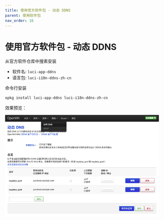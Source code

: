 ```yaml
---
title: 使用官方软件包 - 动态 DDNS
parent: 使用软件包
nav_order: 16
---
```


# 使用官方软件包 - 动态 DDNS

从官方软件仓库中搜素安装

* 软件名: `luci-app-ddns`
* 语言包: `luci-i18n-ddns-zh-cn`

命令行安装

```bash
opkg install luci-app-ddns luci-i18n-ddns-zh-cn
```

效果预览：

![Snipaste_2019-09-15_01-42-35.png](https://raw.githubusercontent.com/stuarthua/PicGo/master/oh-my-openwrt/Snipaste_2019-09-15_01-42-35.png)